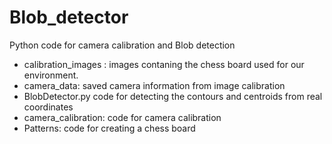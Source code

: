 # Blob_detector

Python code for camera calibration and Blob detection 

- calibration_images : images contaning the chess board used for our environment. 
- camera_data: saved camera information from image calibration
- BlobDetector.py code for detecting the contours and centroids from real coordinates
- camera_calibration: code for camera calibration
- Patterns: code for creating a chess board
